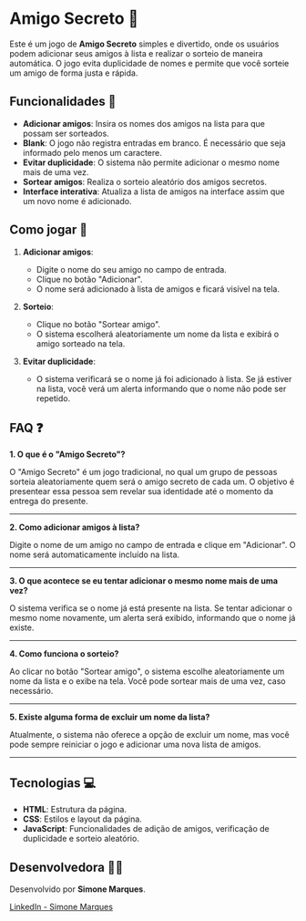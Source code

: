 # Amigo Secreto 🎉

Este é um jogo de **Amigo Secreto** simples e divertido, onde os usuários podem adicionar seus amigos à lista e realizar o sorteio de maneira automática. O jogo evita duplicidade de nomes e permite que você sorteie um amigo de forma justa e rápida.

## Funcionalidades 🚀

- **Adicionar amigos**: Insira os nomes dos amigos na lista para que possam ser sorteados.
- **Blank**: O jogo não registra entradas em branco. É necessário que seja informado pelo menos um caractere.
- **Evitar duplicidade**: O sistema não permite adicionar o mesmo nome mais de uma vez.
- **Sortear amigos**: Realiza o sorteio aleatório dos amigos secretos.
- **Interface interativa**: Atualiza a lista de amigos na interface assim que um novo nome é adicionado.

## Como jogar 🎲

1. **Adicionar amigos**:
   - Digite o nome do seu amigo no campo de entrada.
   - Clique no botão "Adicionar".
   - O nome será adicionado à lista de amigos e ficará visível na tela.

2. **Sorteio**:
   - Clique no botão "Sortear amigo".
   - O sistema escolherá aleatoriamente um nome da lista e exibirá o amigo sorteado na tela.

3. **Evitar duplicidade**:
   - O sistema verificará se o nome já foi adicionado à lista. Se já estiver na lista, você verá um alerta informando que o nome não pode ser repetido.

## FAQ ❓

**1. O que é o "Amigo Secreto"?**
   
O "Amigo Secreto" é um jogo tradicional, no qual um grupo de pessoas sorteia aleatoriamente quem será o amigo secreto de cada um. O objetivo é presentear essa pessoa sem revelar sua identidade até o momento da entrega do presente.

---

**2. Como adicionar amigos à lista?**
   
Digite o nome de um amigo no campo de entrada e clique em "Adicionar". O nome será automaticamente incluído na lista.

---

**3. O que acontece se eu tentar adicionar o mesmo nome mais de uma vez?**

O sistema verifica se o nome já está presente na lista. Se tentar adicionar o mesmo nome novamente, um alerta será exibido, informando que o nome já existe.

---

**4. Como funciona o sorteio?**

Ao clicar no botão "Sortear amigo", o sistema escolhe aleatoriamente um nome da lista e o exibe na tela. Você pode sortear mais de uma vez, caso necessário.

---

**5. Existe alguma forma de excluir um nome da lista?**

Atualmente, o sistema não oferece a opção de excluir um nome, mas você pode sempre reiniciar o jogo e adicionar uma nova lista de amigos.

---

## Tecnologias 💻

- **HTML**: Estrutura da página.
- **CSS**: Estilos e layout da página.
- **JavaScript**: Funcionalidades de adição de amigos, verificação de duplicidade e sorteio aleatório.

## Desenvolvedora 🧑‍💻

Desenvolvido por **Simone Marques**.

[LinkedIn - Simone Marques](https://www.linkedin.com/in/simonefmr)

